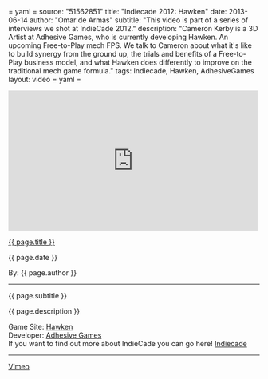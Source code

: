 = yaml =
source: "51562851"
title: "Indiecade 2012: Hawken"
date: 2013-06-14
author: "Omar de Armas"
subtitle: "This video is part of a series of interviews we shot at IndieCade 2012."
description: "Cameron Kerby is a 3D Artist at Adhesive Games, who is currently developing Hawken. An upcoming Free-to-Play mech FPS. We talk to Cameron about what it's like to build synergy from the ground up, the trials and benefits of a Free-to-Play business model, and what Hawken does differently to improve on the traditional mech game formula."
tags: Indiecade, Hawken, AdhesiveGames
layout: video
= yaml =

<div class="vid_container">
  <iframe src="http://player.vimeo.com/video/{{ page.source }}" width="500" height="281" frameborder="0" webkitAllowFullScreen mozallowfullscreen allowFullScreen></iframe>
</div>

<a href="{{ page.url }}" class='postTitleLink'><p class='postTitle'>{{ page.title }}</p></a>
<p class='postPublished'>{{ page.date }}</p>
<p class='postAuthor'>By: {{ page.author }}</p>
<hr>
<p class='podcastSummary'>{{ page.subtitle }}</p>

<p class='podcastSummary'>{{ page.description }}</p>

Game Site: [Hawken](http://www.playhawken.com)  
Developer: [Adhesive Games](http://www.adhesivegames.com)  
If you want to find out more about IndieCade you can go here! [Indiecade](http://www.indiecade.com)
- - -
[Vimeo](www.vimeo.com/indestructibleart)